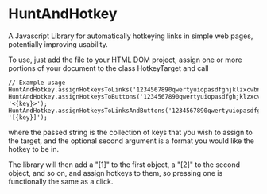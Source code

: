 # HuntAndHotkey
A Javascript Library for automatically hotkeying links in simple web pages, potentially improving usability.

To use, just add the file to your HTML DOM project, assign one or more portions of your document to the class HotkeyTarget and call 
```
// Example usage
HuntAndHotkey.assignHotkeysToLinks('1234567890qwertyuiopasdfghjklzxcvbnm');
HuntAndHotkey.assignHotkeysToButtons('1234567890qwertyuiopasdfghjklzxcvbnm', '<{key}>');
HuntAndHotkey.assignHotkeysToLinksAndButtons('1234567890qwertyuiopasdfghjklzxcvbnm', '[{key}]');
```
where the passed string is the collection of keys that you wish to assign to the target, and the optional second argument is a format you would like the hotkey to be in.

The library will then add a "[1]" to the first <a> object, a "[2]" to the second object, and so on, and assign hotkeys to them, so pressing one is functionally the same as a click. 
